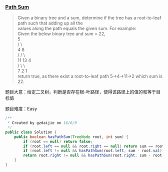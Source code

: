 ### [Path Sum](https://leetcode.com/problems/path-sum/)

> Given a binary tree and a sum, determine if the tree has a root-to-leaf path such that adding up all the  <br/>values along the path equals the given sum.
> For example: <br/>
> Given the below binary tree and sum = 22, <br/>
>               5 <br/>
>              / \ <br/>
>             4   8 <br/>
>            /   / \ <br/>
>           11  13  4 <br/>
>          /  \      \ <br/>
>         7    2      1 <br/>
> return true, as there exist a root-to-leaf path 5->4->11->2 which sum is 22.

题目大意：给定二叉树，判断是否存在根-叶路径，使得该路径上的值的和等于目标值

题目难度：Easy

```java
/**
 * Created by gzdaijie on 16/6/9
 */
public class Solution {
    public boolean hasPathSum(TreeNode root, int sum) {
        if (root == null) return false;
        if (root.left == null && root.right == null) return sum == root.val;
        if (root.left != null && hasPathSum(root.left, sum - root.val)) return true;
        return root.right != null && hasPathSum(root.right, sum - root.val);
    }
}
```